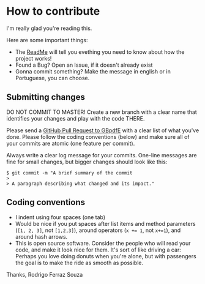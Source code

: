 # How to contribute

I'm really glad you're reading this.

Here are some important things:
  
  * The [ReadMe](https://github.com/CodeWracker/GoogleBooks-pdf-extractor/blob/master/README.md) will tell you evething you need to know about how the project works!
  * Found a Bug? Open an Issue, if it doesn't already exist
  * Gonna commit something? Make the message in english or in Portuguese, you can choose.

## Submitting changes

DO NOT COMMIT TO MASTER! Create a new branch with a clear name that identifies your changes and play with the code THERE.

Please send a [GitHub Pull Request to GBpdfE](https://github.com/CodeWracker/GoogleBooks-pdf-extractor/new/master/pull/new/master) with a clear list of what you've done. Please follow the coding conventions (below) and make sure all of your commits are atomic (one feature per commit).

Always write a clear log message for your commits. One-line messages are fine for small changes, but bigger changes should look like this:

    $ git commit -m "A brief summary of the commit
    > 
    > A paragraph describing what changed and its impact."
    
## Coding conventions

  * I indent using four spaces (one tab)
  * Would be nice if you put spaces after list items and method parameters (`[1, 2, 3]`, not `[1,2,3]`), around operators (`x += 1`, not `x+=1`), and around hash arrows.
  * This is open source software. Consider the people who will read your code, and make it look nice for them. It's sort of like driving a car: Perhaps you love doing donuts when you're alone, but with passengers the goal is to make the ride as smooth as possible.
  
  
Thanks,
Rodrigo Ferraz Souza
